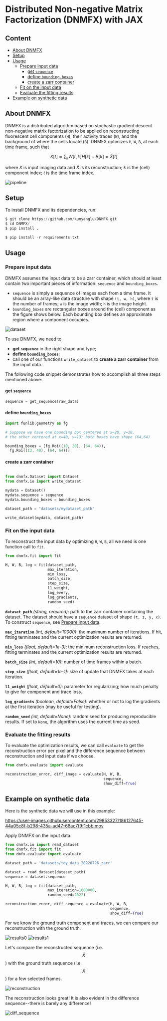 # Distributed Non-negative Matrix Factorization (DNMFX) with JAX

## Content

  - [About DNMFX](#about-dnmfx)
  - [Setup](#setup)
  - [Usage](#usage)
    - [Prepare input data](#prepare-input-data)
      - [get `sequence`](#get-sequence)
      - [define `bounding_boxes`](#define-bounding_boxes)
      - [create a zarr container](#create-a-zarr-container)
    - [Fit on the input data](#fit-on-the-input-data)
    - [Evaluate the fitting results](#evaluate-the-fitting-results)
  - [Example on synthetic data](#example-on-synthetic-data)
## About DNMFX
DNMFX is a distributed algorithm based on stochastic gradient descent non-negative matrix factorization to be applied on reconstructing fluorescent cell components (`H`), their activity traces (`W`), and the background of where the cells locate (`B`). DNMFX optimizes `H`, `W`, `B`, at each time frame, such that
 
$$X[t] ≈ ∑_kW[t, k]H[k] + B[k] = \hat{X}[t]$$

where $X$ is input imaging data and $\hat{X}$ is its reconstruction; $k$ is the (cell) component index; $t$ is the time frame index.

![pipeline](docs/dnmfx.png)

## Setup
To install DNMFX and its dependencies, run:
```py
$ git clone https://github.com/kunyanglu/DNMFX.git
$ cd DNMFX/
$ pip install .
```

```py
$ pip install -r requirements.txt
```

## Usage
### Prepare input data

DNMFX assumes the input data to be a zarr container, which should at least contain two important pieces of information: `sequence`  and `bounding_boxes`.

* `sequence` is simply a sequence of images each from a time frame. It should be an array-like data structure with shape `(t, w, h)`, where `t` is the number of frames; `w` is the image width; `h` is the image height.
* `bounding_boxes` are rectangular boxes around the (cell) component as the figure shows below. Each bounding box defines an approximate region where a component occupies.

![dataset](docs/dataset.png)

To use DNMFX, we need to 
* **get `sequence`** in the right shape and type; 
* **define `bounding_boxes`**; 
* call one of our functions `write_dataset` to **create a zarr container** from the input data.

The following code snippet demonstrates how to accomplish all three steps mentioned above:

#### get `sequence`
```py
sequence = get_sequence(raw_data)
```
#### define `bounding_boxes`
```py
import funlib.geometry as fg

# Suppose we have one bounding box centered at x=20, y=10,
# the other centered at x=40, y=13; both boxes have shape (64,64)

bounding_boxes = [fg.Roi((10, 20), (64, 64)),
  fg.Roi((13, 40), (64, 64))]
```

#### create a zarr container
```py

from dnmfx.Dataset import Dataset
from dnmfx.io import write_dataset

mydata = Dataset()
mydata.sequence = sequence
mydata.bounding_boxes = bounding_boxes

dataset_path = "datasets/mydataset_path"

write_dataset(mydata, dataset_path)
```

### Fit on the input data

To reconstruct the input data by optimizing `H`, `W`, `B`, all we need is one function call to `fit`.

```py
from dnmfx.fit import fit

H, W, B, log = fit(dataset_path,
                   max_iteration,
                   min_loss,
                   batch_size,
                   step_size,
                   l1_weight,
                   log_every,
                   log_gradients,
                   random_seed)
```

**`dataset_path`** *(string, required)*: path to the zarr container containing the dataset. The dataset should have a `sequence` dataset of shape `(t, z, y, x)`. To construct `sequence`, see [Prepare input data](#prepare-input-data).

**`max_iteration`** *(int, default=10000)*: the maximum number of iterations. If hit, fitting terminates and the current optimization results are returned.

**`min_loss`** *(float, default=1e-3)*: the minimum reconstruction loss. If reaches, fitting terminates and the current optimization results are returned.

**`batch_size`** *(int, default=10)*: number of time frames within a batch.

**`step_size`** *(float, default=1e-1)*: size of update that DNMFX takes at each iteration.

**`l1_weight`** *(float, default=0)*: parameter for regularizing; how much penalty to give for component and trace loss.

**`log_gradients`** *(boolean, default=False)*: whether or not to log the gradients at the first iteration (may be useful for testing).

**`random_seed`** *(int, default=None)*: random seed for producing reproducible results. If set to `None`, the algorithm uses the current time as seed.

### Evaluate the fitting results

To evaluate the optimization results, we can call `evaluate` to get the reconstruction error per pixel and the difference sequence between reconstruction and input data if we choose.

```py
from dnmfx.evaluate import evaluate

reconstruction_error, diff_image = evaluate(H, W, B,
                                            sequence, 
                                            show_diff=True)
```
## Example on synthetic data

Here is the synthetic data we will use in this example:

https://user-images.githubusercontent.com/29853327/186127645-44a05c8f-b298-435a-ad47-68ac7f9f1cbb.mov

Apply DNMFX on the input data:

```py
from dnmfx.io import read_dataset
from dnmfx.fit import fit
from dmfx.evaluate import evaluate

dataset_path = 'datasets/toy_data_20220726.zarr'

dataset = read_dataset(dataset_path)
sequence = dataset.sequence

H, W, B, log = fit(dataset_path,
                   max_iteration=1000000,
                   random_seed=2022)

reconstruction_error, diff_sequence = evaluate(H, W, B,
                                               sequence,
                                               show_diff=True)
```
For we know the ground truth component and traces, we can compare our reconstruction with the ground truth.

![results0](docs/results0.png)
![results1](docs/results1.png)

Let's compare the reconstructed sequence (i.e. $$\hat{X}$$) with the ground truth sequence (i.e. $$X$$) for a few selected frames.

![reconstruction](docs/reconstruction.png)

The reconstruction looks great! It is also evident in the difference sequence--there is barely any difference!

![diff_sequence](docs/diff.png)
